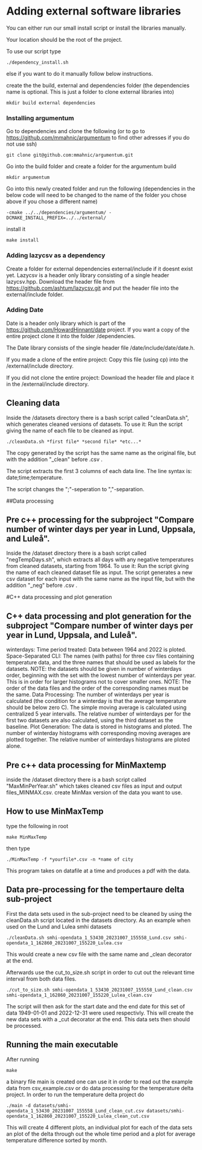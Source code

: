 
<!--unsure what we are going to keep from the old skeleton so i will create this new section to have something to work with -->

# Adding external software libraries

You can either run our small install script or install the libraries manually. 

Your location should be the root of the project.

To use our script type 
```
./dependency_install.sh
```
else if you want to do it manually follow below instructions.

create the the build, external and dependencies folder (the dependencies name is optional. This is just a folder to clone external libraries into)
```
mkdir build external dependencies
```

### Installing argumentum
Go to dependencies and clone the following (or to go to https://github.com/mmahnic/argumentum to find other adresses if you do not use ssh)
```
git clone git@github.com:mmahnic/argumentum.git
```
Go into the build folder and create a folder for the argumentum build
```
mkdir argumentum
```
Go into this newly created folder and run the following (dependencies in the below code will need to be changed to the name of the folder you chose above if you chose a different name)
```
-cmake ../../dependencies/argumentum/ -DCMAKE_INSTALL_PREFIX=../../external/
```
install it
```
make install
```
### Adding lazycsv as a dependency

Create a folder for external dependencies external/include if it doesnt exist yet. Lazycsv is a header only library consisting of a single header lazycsv.hpp.
Download the header file from https://github.com/ashtum/lazycsv.git and put the header file into the external/include folder.

### Adding Date
Date is a header only library which is part of the https://github.com/HowardHinnant/date project. If you want a copy of the entire project clone it into the folder /dependencies.

The Date library consists of the single header file /date/include/date/date.h. 

If you made a clone of the entire project: Copy this file (using  cp) into the /external/include directory. 

If you did not clone the entire project: Download the header file and place it in the
/external/include directory.



## Cleaning data
Inside the /datasets directory there is a bash script called "cleanData.sh", which generates cleaned versions of datasets. To use it: Run the script giving the name of each file to be cleaned as input.

```
./cleanData.sh *first file* *second file* *etc...*
```

The copy generated by the script has the same name as the original file, but with the addition "_clean" before .csv .

The script extracts the first 3 columns of each data line. The line syntax is: date;time;temperature.

The script changes the ";"-seperation to ","-separation.

##Data processing

## Pre c++ processing for the subproject "Compare number of winter days per year in Lund, Uppsala, and Luleå".
Inside the /dataset directory there is a bash script called "negTempDays.sh", which extracts all days with any negative temperatures from cleaned datasets, starting from 1964. To use it: Run the script giving the name of each cleaned dataset file as input. The script generates a new csv dataset for each input with the same name as the input file, but with the addition "_neg" before .csv .

#C++ data processing and plot generation

## C++ data processing and plot generation for the subproject "Compare number of winter days per year in Lund, Uppsala, and Luleå".
winterdays: Time period treated: Data between 1964 and 2022 is ploted.
            Space-Separated CLI: The names (with paths) for three csv files containing temperature data, and the three names that should be used as labels for the datasets.
                                  NOTE: the datasets should be given in number of winterdays order, beginning with the set with the lowest number of winterdays per year. 
                                  This is in order for larger histograms not to cover smaller ones.
                                  NOTE: The order of the data files and the order of the corresponding names must be the same.
            Data Processing: The number of winterdays per year is calculated (the condition for a winterday is that the average temperature should be below zero C).
                             The simple moving average is calculated using centralized 5 year intervalls. 
                             The relative number of winterdays per for the first two datasets are also calculated, using the third dataset as the baseline.
            Plot Generation: The data is stored in histograms and ploted. The number of winterday histograms with corresponding moving averages are plotted together. 
                             The relative number of winterdays histograms are ploted alone. 

## Pre c++ data processing for MinMaxtemp 
inside the /dataset directory there is a bash script called "MaxMinPerYear.sh" which takes cleaned csv files as input and output files_MINMAX.csv. create MinMax version of the data you want to use.
## How to use MinMaxTemp
type the following in root
```
make MinMaxTemp
```
then type 
```
./MinMaxTemp -f *yourfile*.csv -n *name of city
```
This program takes on datafile at a time and produces a pdf with the data.

## Data pre-processing for the tempertaure delta sub-project

First the data sets used in the sub-project need to be cleaned by using the cleanData.sh script located in the datasets directory. As an example when used on the Lund and Lulea smhi datasets
```
./cleanData.sh smhi-opendata_1_53430_20231007_155558_Lund.csv smhi-opendata_1_162860_20231007_155220_Lulea.csv
```

This would create a new csv file with the same name and _clean decorator at the end.

Afterwards use the cut_to_size.sh script in order to cut out the relevant time interval from both data files.

```
./cut_to_size.sh smhi-opendata_1_53430_20231007_155558_Lund_clean.csv smhi-opendata_1_162860_20231007_155220_Lulea_clean.csv
```

The script will then ask for the start date and the end date for this set of data 1949-01-01 and 2022-12-31 were used respectivly. This will create the new data sets with a _cut decorator at the end. This data sets then should be processed.

## Running the main executable

After running 
```
make
```
a binary file main is created one can use it in order to read out the example data from csv_example.csv or do data processing for the temperature delta project. In order to run the temperature delta project do
```
./main -d datasets/smhi-opendata_1_53430_20231007_155558_Lund_clean_cut.csv datasets/smhi-opendata_1_162860_20231007_155220_Lulea_clean_cut.csv
```
This will create 4 different plots, an individual plot for each of the data sets an plot of the delta through out the whole time period and a plot for average temperature difference sorted by month.
